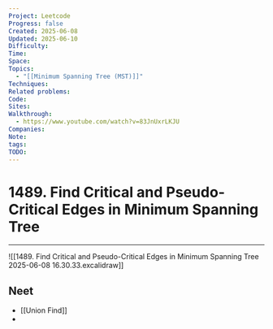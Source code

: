 ```yaml
---
Project: Leetcode
Progress: false
Created: 2025-06-08
Updated: 2025-06-10
Difficulty: 
Time: 
Space: 
Topics:
  - "[[Minimum Spanning Tree (MST)]]"
Techniques: 
Related problems: 
Code: 
Sites: 
Walkthrough:
  - https://www.youtube.com/watch?v=83JnUxrLKJU
Companies: 
Note: 
tags: 
TODO: 
---
```

# 1489. Find Critical and Pseudo-Critical Edges in Minimum Spanning Tree
---
![[1489. Find Critical and Pseudo-Critical Edges in Minimum Spanning Tree 2025-06-08 16.30.33.excalidraw]]

## Neet
- [[Union Find]]
- 